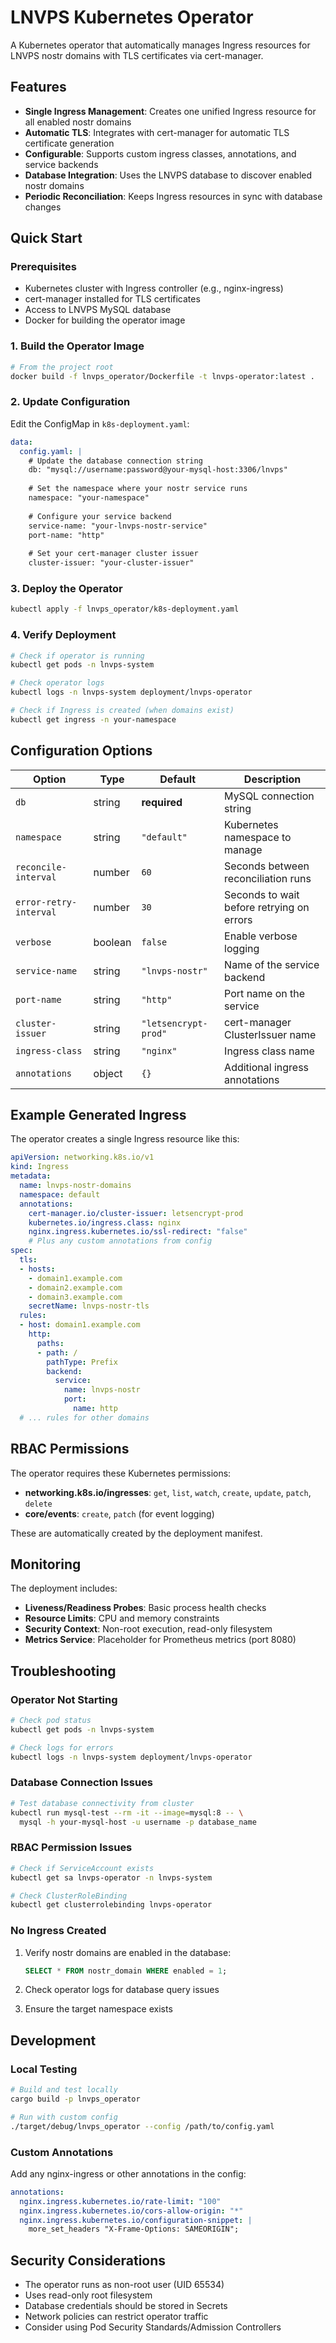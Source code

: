# LNVPS Kubernetes Operator

A Kubernetes operator that automatically manages Ingress resources for LNVPS nostr domains with TLS certificates via cert-manager.

## Features

- **Single Ingress Management**: Creates one unified Ingress resource for all enabled nostr domains
- **Automatic TLS**: Integrates with cert-manager for automatic TLS certificate generation
- **Configurable**: Supports custom ingress classes, annotations, and service backends
- **Database Integration**: Uses the LNVPS database to discover enabled nostr domains
- **Periodic Reconciliation**: Keeps Ingress resources in sync with database changes

## Quick Start

### Prerequisites

- Kubernetes cluster with Ingress controller (e.g., nginx-ingress)
- cert-manager installed for TLS certificates
- Access to LNVPS MySQL database
- Docker for building the operator image

### 1. Build the Operator Image

```bash
# From the project root
docker build -f lnvps_operator/Dockerfile -t lnvps-operator:latest .
```

### 2. Update Configuration

Edit the ConfigMap in `k8s-deployment.yaml`:

```yaml
data:
  config.yaml: |
    # Update the database connection string
    db: "mysql://username:password@your-mysql-host:3306/lnvps"
    
    # Set the namespace where your nostr service runs
    namespace: "your-namespace"
    
    # Configure your service backend
    service-name: "your-lnvps-nostr-service"
    port-name: "http"
    
    # Set your cert-manager cluster issuer
    cluster-issuer: "your-cluster-issuer"
```

### 3. Deploy the Operator

```bash
kubectl apply -f lnvps_operator/k8s-deployment.yaml
```

### 4. Verify Deployment

```bash
# Check if operator is running
kubectl get pods -n lnvps-system

# Check operator logs
kubectl logs -n lnvps-system deployment/lnvps-operator

# Check if Ingress is created (when domains exist)
kubectl get ingress -n your-namespace
```

## Configuration Options

| Option | Type | Default | Description |
|--------|------|---------|-------------|
| `db` | string | **required** | MySQL connection string |
| `namespace` | string | `"default"` | Kubernetes namespace to manage |
| `reconcile-interval` | number | `60` | Seconds between reconciliation runs |
| `error-retry-interval` | number | `30` | Seconds to wait before retrying on errors |
| `verbose` | boolean | `false` | Enable verbose logging |
| `service-name` | string | `"lnvps-nostr"` | Name of the service backend |
| `port-name` | string | `"http"` | Port name on the service |
| `cluster-issuer` | string | `"letsencrypt-prod"` | cert-manager ClusterIssuer name |
| `ingress-class` | string | `"nginx"` | Ingress class name |
| `annotations` | object | `{}` | Additional ingress annotations |

## Example Generated Ingress

The operator creates a single Ingress resource like this:

```yaml
apiVersion: networking.k8s.io/v1
kind: Ingress
metadata:
  name: lnvps-nostr-domains
  namespace: default
  annotations:
    cert-manager.io/cluster-issuer: letsencrypt-prod
    kubernetes.io/ingress.class: nginx
    nginx.ingress.kubernetes.io/ssl-redirect: "false"
    # Plus any custom annotations from config
spec:
  tls:
  - hosts:
    - domain1.example.com
    - domain2.example.com
    - domain3.example.com
    secretName: lnvps-nostr-tls
  rules:
  - host: domain1.example.com
    http:
      paths:
      - path: /
        pathType: Prefix
        backend:
          service:
            name: lnvps-nostr
            port:
              name: http
  # ... rules for other domains
```

## RBAC Permissions

The operator requires these Kubernetes permissions:

- **networking.k8s.io/ingresses**: `get`, `list`, `watch`, `create`, `update`, `patch`, `delete`
- **core/events**: `create`, `patch` (for event logging)

These are automatically created by the deployment manifest.

## Monitoring

The deployment includes:

- **Liveness/Readiness Probes**: Basic process health checks
- **Resource Limits**: CPU and memory constraints
- **Security Context**: Non-root execution, read-only filesystem
- **Metrics Service**: Placeholder for Prometheus metrics (port 8080)

## Troubleshooting

### Operator Not Starting

```bash
# Check pod status
kubectl get pods -n lnvps-system

# Check logs for errors
kubectl logs -n lnvps-system deployment/lnvps-operator
```

### Database Connection Issues

```bash
# Test database connectivity from cluster
kubectl run mysql-test --rm -it --image=mysql:8 -- \
  mysql -h your-mysql-host -u username -p database_name
```

### RBAC Permission Issues

```bash
# Check if ServiceAccount exists
kubectl get sa lnvps-operator -n lnvps-system

# Check ClusterRoleBinding
kubectl get clusterrolebinding lnvps-operator
```

### No Ingress Created

1. Verify nostr domains are enabled in the database:
   ```sql
   SELECT * FROM nostr_domain WHERE enabled = 1;
   ```

2. Check operator logs for database query issues
3. Ensure the target namespace exists

## Development

### Local Testing

```bash
# Build and test locally
cargo build -p lnvps_operator

# Run with custom config
./target/debug/lnvps_operator --config /path/to/config.yaml
```

### Custom Annotations

Add any nginx-ingress or other annotations in the config:

```yaml
annotations:
  nginx.ingress.kubernetes.io/rate-limit: "100"
  nginx.ingress.kubernetes.io/cors-allow-origin: "*"
  nginx.ingress.kubernetes.io/configuration-snippet: |
    more_set_headers "X-Frame-Options: SAMEORIGIN";
```

## Security Considerations

- The operator runs as non-root user (UID 65534)
- Uses read-only root filesystem
- Database credentials should be stored in Secrets
- Network policies can restrict operator traffic
- Consider using Pod Security Standards/Admission Controllers